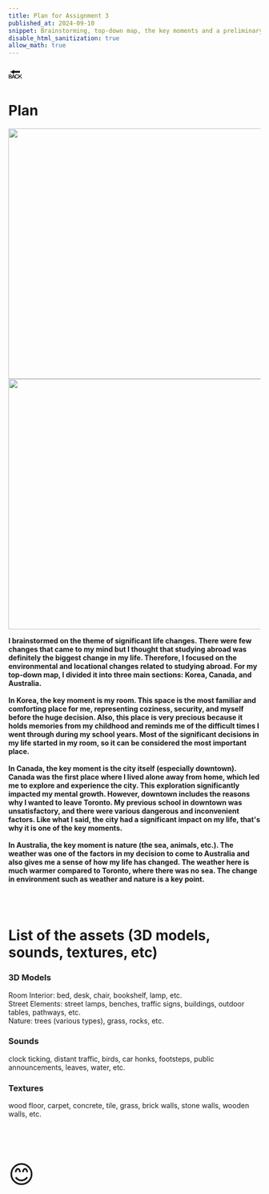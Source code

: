 ```yaml
---
title: Plan for Assignment 3
published_at: 2024-09-10
snippet: Brainstorming, top-down map, the key moments and a preliminary list of the assets.
disable_html_sanitization: true
allow_math: true
---
```



<a href="https://julienoh000-dms1-blog-83.deno.dev/" style="text-decoration: none; color: black;"><span style="font-size: 30px;">🔙</span></a>


# Plan

<img src="mindmap.jpg" width="800" height="500">
<img src="topdown.jpg" width="800" height="500">


**I brainstormed on the theme of significant life changes. There were few changes that came to my mind but I thought that studying abroad was definitely the biggest change in my life. Therefore, I focused on the environmental and locational changes related to studying abroad. For my top-down map, I divided it into three main sections: Korea, Canada, and Australia. <br><br>In Korea, the key moment is my room. This space is the most familiar and comforting place for me, representing coziness, security, and myself before the huge decision. Also, this place is very precious because it holds memories from my childhood and reminds me of the difficult times I went through during my school years. Most of the significant decisions in my life started in my room, so it can be considered the most important place.<br><br>In Canada, the key moment is the city itself (especially downtown). Canada was the first place where I lived alone away from home, which led me to explore and experience the city. This exploration significantly impacted my mental growth. However, downtown includes the reasons why I wanted to leave Toronto. My previous school in downtown was unsatisfactory, and there were various dangerous and inconvenient factors. Like what I said, the city had a significant impact on my life, that's why it is one of the key moments.<br><br>In Australia, the key moment is nature (the sea, animals, etc.). The weather was one of the factors in my decision to come to Australia and also gives me a sense of how my life has changed. The weather here is much warmer compared to Toronto, where there was no sea. The change in environment such as weather and nature is a key point.**

<br><br>

# List of the assets (3D models, sounds, textures, etc) 

<h3>3D Models</h3>
Room Interior: bed, desk, chair, bookshelf, lamp, etc. <br>
Street Elements: street lamps, benches, traffic signs, buildings, outdoor tables, pathways, etc. <br>
Nature: trees (various types), grass, rocks, etc.

<br>

<h3>Sounds</h3> clock ticking, distant traffic, birds, car honks, footsteps, public announcements, leaves, water, etc.

<br>

<h3>Textures</h3>
wood floor, carpet, concrete, tile, grass, brick walls, stone walls, wooden walls, etc.

<br>
<br>
<br>
<br>
<br>


<span style="font-size: 50px;">😊</span>